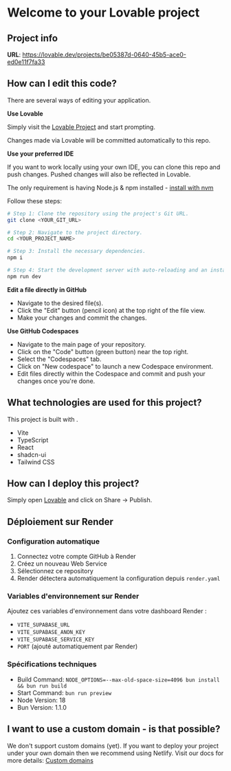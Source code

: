 # Welcome to your Lovable project

## Project info

**URL**: https://lovable.dev/projects/be05387d-0640-45b5-ace0-ed0e11f7fa33

## How can I edit this code?

There are several ways of editing your application.

**Use Lovable**

Simply visit the [Lovable Project](https://lovable.dev/projects/be05387d-0640-45b5-ace0-ed0e11f7fa33) and start prompting.

Changes made via Lovable will be committed automatically to this repo.

**Use your preferred IDE**

If you want to work locally using your own IDE, you can clone this repo and push changes. Pushed changes will also be reflected in Lovable.

The only requirement is having Node.js & npm installed - [install with nvm](https://github.com/nvm-sh/nvm#installing-and-updating)

Follow these steps:

```sh
# Step 1: Clone the repository using the project's Git URL.
git clone <YOUR_GIT_URL>

# Step 2: Navigate to the project directory.
cd <YOUR_PROJECT_NAME>

# Step 3: Install the necessary dependencies.
npm i

# Step 4: Start the development server with auto-reloading and an instant preview.
npm run dev
```

**Edit a file directly in GitHub**

- Navigate to the desired file(s).
- Click the "Edit" button (pencil icon) at the top right of the file view.
- Make your changes and commit the changes.

**Use GitHub Codespaces**

- Navigate to the main page of your repository.
- Click on the "Code" button (green button) near the top right.
- Select the "Codespaces" tab.
- Click on "New codespace" to launch a new Codespace environment.
- Edit files directly within the Codespace and commit and push your changes once you're done.

## What technologies are used for this project?

This project is built with .

- Vite
- TypeScript
- React
- shadcn-ui
- Tailwind CSS

## How can I deploy this project?

Simply open [Lovable](https://lovable.dev/projects/be05387d-0640-45b5-ace0-ed0e11f7fa33) and click on Share -> Publish.

## Déploiement sur Render

### Configuration automatique
1. Connectez votre compte GitHub à Render
2. Créez un nouveau Web Service
3. Sélectionnez ce repository
4. Render détectera automatiquement la configuration depuis `render.yaml`

### Variables d'environnement sur Render
Ajoutez ces variables d'environnement dans votre dashboard Render :
- `VITE_SUPABASE_URL`
- `VITE_SUPABASE_ANON_KEY`
- `VITE_SUPABASE_SERVICE_KEY`
- `PORT` (ajouté automatiquement par Render)

### Spécifications techniques
- Build Command: `NODE_OPTIONS=--max-old-space-size=4096 bun install && bun run build`
- Start Command: `bun run preview`
- Node Version: 18
- Bun Version: 1.1.0

## I want to use a custom domain - is that possible?

We don't support custom domains (yet). If you want to deploy your project under your own domain then we recommend using Netlify. Visit our docs for more details: [Custom domains](https://docs.lovable.dev/tips-tricks/custom-domain/)
